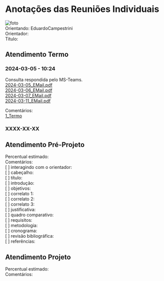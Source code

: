 # Anotações das Reuniões Individuais  

![foto](foto.png "foto")  
Orientando: EduardoCampestrini  
Orientador:  
Título:  

## Atendimento Termo  

### 2024-03-05 - 10:24

Consulta respondida pelo MS-Teams.  
[2024-03-05_EMail.pdf](2024-03-05_EMail.pdf)  
[2024-03-06_EMail.pdf](2024-03-06_EMail.pdf)  
[2024-03-07_EMail.pdf](2024-03-07_EMail.pdf)  
[2024-03-11_EMail.pdf](2024-03-11_EMail.pdf)  

Comentários:  
[1_Termo](1_Termo.pdf "1_Termo")  

### XXXX-XX-XX

## Atendimento Pré-Projeto  

Percentual estimado:  
Comentários:  
[ ] interagindo com o orientador:  
[ ] cabeçalho:  
[ ] título:  
[ ] introdução:  
[ ] objetivos:  
[ ] correlato 1:  
[ ] correlato 2:  
[ ] correlato 3:  
[ ] justificativa:  
[ ] quadro comparativo:  
[ ] requisitos:  
[ ] metodologia:  
[ ] cronograma:  
[ ] revisão bibliográfica:  
[ ] referências:  

## Atendimento Projeto  

Percentual estimado:  
Comentários:  

